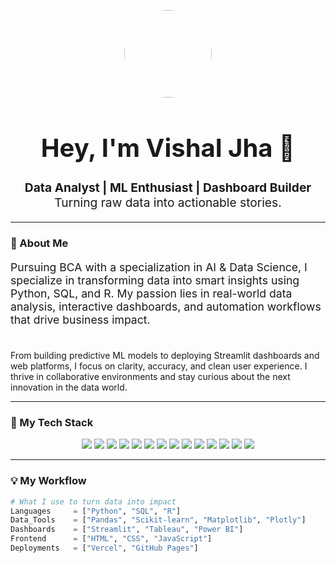 <p align="center">
  <img src="https://github.com/VishalJha01.png" width="140" style="border-radius: 50%;" />
</p>

<h1 align="center" style="font-size: 2.5rem;">Hey, I'm Vishal Jha 👋</h1>

<p align="center" style="font-size: 1.2rem;">
  <b>Data Analyst | ML Enthusiast | Dashboard Builder</b><br>
  Turning raw data into actionable stories.
</p>

---

### 🎯 About Me

<p style="font-size: 1.1rem;">
Pursuing BCA with a specialization in AI & Data Science, I specialize in transforming data into smart insights using Python, SQL, and R. My passion lies in real-world data analysis, interactive dashboards, and automation workflows that drive business impact.<br><br>

From building predictive ML models to deploying Streamlit dashboards and web platforms, I focus on clarity, accuracy, and clean user experience. I thrive in collaborative environments and stay curious about the next innovation in the data world.
</p>

---

### 🧠 My Tech Stack

<div align="center">

<!-- Languages -->
<img src="https://img.shields.io/badge/Python-3776AB?style=for-the-badge&logo=python&logoColor=white" />
<img src="https://img.shields.io/badge/R-276DC3?style=for-the-badge&logo=r&logoColor=white" />
<img src="https://img.shields.io/badge/SQL-336791?style=for-the-badge&logo=postgresql&logoColor=white" />

<!-- Data Tools -->
<img src="https://img.shields.io/badge/Pandas-150458?style=for-the-badge&logo=pandas&logoColor=white" />
<img src="https://img.shields.io/badge/Scikit_Learn-F7931E?style=for-the-badge&logo=scikit-learn&logoColor=white" />
<img src="https://img.shields.io/badge/Matplotlib-11557C?style=for-the-badge&logo=matplotlib&logoColor=white" />
<img src="https://img.shields.io/badge/Plotly-3F4F75?style=for-the-badge&logo=plotly&logoColor=white" />

<!-- Dashboarding -->
<img src="https://img.shields.io/badge/Streamlit-FF4B4B?style=for-the-badge&logo=streamlit&logoColor=white" />
<img src="https://img.shields.io/badge/Tableau-E97627?style=for-the-badge&logo=tableau&logoColor=white" />
<img src="https://img.shields.io/badge/PowerBI-F2C811?style=for-the-badge&logo=powerbi&logoColor=black" />

<!-- Web Tech -->
<img src="https://img.shields.io/badge/HTML5-E34F26?style=for-the-badge&logo=html5&logoColor=white" />
<img src="https://img.shields.io/badge/CSS3-1572B6?style=for-the-badge&logo=css3&logoColor=white" />
<img src="https://img.shields.io/badge/JavaScript-F7DF1E?style=for-the-badge&logo=javascript&logoColor=black" />
<img src="https://img.shields.io/badge/Vercel-000000?style=for-the-badge&logo=vercel&logoColor=white" />

</div>

---

### 💡 My Workflow

```python
# What I use to turn data into impact
Languages     = ["Python", "SQL", "R"]
Data_Tools    = ["Pandas", "Scikit-learn", "Matplotlib", "Plotly"]
Dashboards    = ["Streamlit", "Tableau", "Power BI"]
Frontend      = ["HTML", "CSS", "JavaScript"]
Deployments   = ["Vercel", "GitHub Pages"]

